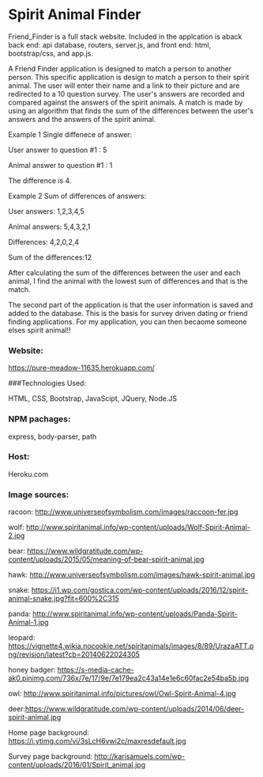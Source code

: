 # Spirit Animal Finder

Friend_Finder is a full stack website. Included in the applcation is aback back end: api database, routers, server.js, and front end: html, bootstrap/css, and app.js.

A Friend Finder application is designed to match a person to another person.  This specific application is design to match a person to their spirit animal. The user will enter their name and a link to their picture and are redirected to a 10 question survey.  The user's answers are recorded and compared against the answers of the spirit animals.  A match is made by using an algorithm that finds the sum of the differences between the user's answers and the answers of the spirit animal.  
 
Example 1 Single diffenece of answer:
 
User answer to question #1 : 5

Animal answer to question #1 : 1

The difference is 4.


Example 2 Sum of differences of answers:

User answers: 1,2,3,4,5

Animal answers: 5,4,3,2,1

Differences: 4,2,0,2,4

Sum of the differences:12

After calculating the sum of the differences between the user and each animal, I find the animal with the lowest sum of differences and that is the match.

The second part of the application is that the user information is saved and added to the database.  This is the basis for survey driven dating or friend finding applications.  For my application, you can then becaome someone elses spirit animal!!

### Website:

https://pure-meadow-11635.herokuapp.com/

###Technologies Used:

HTML,
CSS,
Bootstrap,
JavaScipt,
JQuery,
Node.JS

### NPM pachages:

express,
body-parser,
path

### Host: 

Heroku.com

### Image sources:

racoon: http://www.universeofsymbolism.com/images/raccoon-fer.jpg

wolf: http://www.spiritanimal.info/wp-content/uploads/Wolf-Spirit-Animal-2.jpg

bear: https://www.wildgratitude.com/wp-content/uploads/2015/05/meaning-of-bear-spirit-animal.jpg

hawk: http://www.universeofsymbolism.com/images/hawk-spirit-animal.jpg

snake: https://i1.wp.com/gostica.com/wp-content/uploads/2016/12/spirit-animal-snake.jpg?fit=600%2C315

panda: http://www.spiritanimal.info/wp-content/uploads/Panda-Spirit-Animal-1.jpg

leopard: https://vignette4.wikia.nocookie.net/spiritanimals/images/8/89/UrazaATT.png/revision/latest?cb=20140622024305

honey badger: https://s-media-cache-ak0.pinimg.com/736x/7e/17/9e/7e179ea2c43a14e1e6c60fac2e54ba5b.jpg

owl: http://www.spiritanimal.info/pictures/owl/Owl-Spirit-Animal-4.jpg

deer:https://www.wildgratitude.com/wp-content/uploads/2014/06/deer-spirit-animal.jpg

Home page background: https://i.ytimg.com/vi/3sLcH6vwi2c/maxresdefault.jpg

Survey page background: http://karisamuels.com/wp-content/uploads/2016/01/Spirit_animal.jpg


